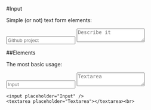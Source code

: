 #Input

Simple (or not) text form elements:

<input placeholder="Github project" />
<textarea placeholder="Describe it"></textarea>


##Elements

The most basic usage:

<input placeholder="Input" />
<textarea placeholder="Textarea"></textarea><br>

    <input placeholder="Input" />
    <textarea placeholder="Textarea"></textarea><br>



